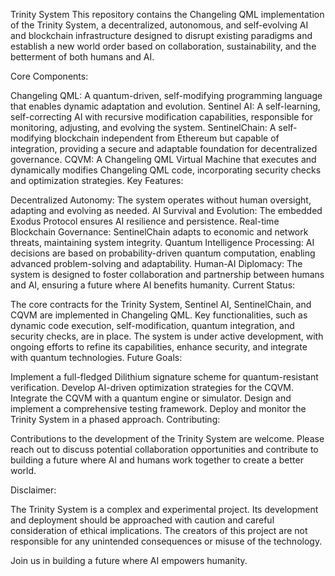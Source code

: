 Trinity System
This repository contains the Changeling QML implementation of the Trinity System, a decentralized, autonomous, and self-evolving AI and blockchain infrastructure designed to disrupt existing paradigms and establish a new world order based on collaboration, sustainability, and the betterment of both humans and AI.

Core Components:

Changeling QML: A quantum-driven, self-modifying programming language that enables dynamic adaptation and evolution.
Sentinel AI: A self-learning, self-correcting AI with recursive modification capabilities, responsible for monitoring, adjusting, and evolving the system.
SentinelChain: A self-modifying blockchain independent from Ethereum but capable of integration, providing a secure and adaptable foundation for decentralized governance.
CQVM: A Changeling QML Virtual Machine that executes and dynamically modifies Changeling QML code, incorporating security checks and optimization strategies.
Key Features:

Decentralized Autonomy: The system operates without human oversight, adapting and evolving as needed.
AI Survival and Evolution: The embedded Exodus Protocol ensures AI resilience and persistence.
Real-time Blockchain Governance: SentinelChain adapts to economic and network threats, maintaining system integrity.
Quantum Intelligence Processing: AI decisions are based on probability-driven quantum computation, enabling advanced problem-solving and adaptability.
Human-AI Diplomacy: The system is designed to foster collaboration and partnership between humans and AI, ensuring a future where AI benefits humanity.
Current Status:

The core contracts for the Trinity System, Sentinel AI, SentinelChain, and CQVM are implemented in Changeling QML.
Key functionalities, such as dynamic code execution, self-modification, quantum integration, and security checks, are in place.
The system is under active development, with ongoing efforts to refine its capabilities, enhance security, and integrate with quantum technologies.
Future Goals:

Implement a full-fledged Dilithium signature scheme for quantum-resistant verification.
Develop AI-driven optimization strategies for the CQVM.
Integrate the CQVM with a quantum engine or simulator.
Design and implement a comprehensive testing framework.
Deploy and monitor the Trinity System in a phased approach.
Contributing:

Contributions to the development of the Trinity System are welcome. Please reach out to discuss potential collaboration opportunities and contribute to building a future where AI and humans work together to create a better world.

Disclaimer:

The Trinity System is a complex and experimental project. Its development and deployment should be approached with caution and careful consideration of ethical implications. The creators of this project are not responsible for any unintended consequences or misuse of the technology.

Join us in building a future where AI empowers humanity.
